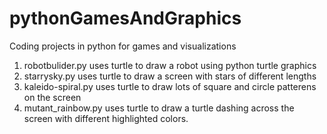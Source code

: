 # pythonGamesAndGraphics
Coding projects in python for games and visualizations 

1. robotbulider.py uses turtle to draw a robot using python turtle graphics 
2. starrysky.py uses turtle to draw a screen with stars of different lengths 
3. kaleido-spiral.py uses turtle to draw lots of square and circle patterens on the screen
4. mutant_rainbow.py uses turtle to draw a turtle dashing across the screen with different highlighted colors.
